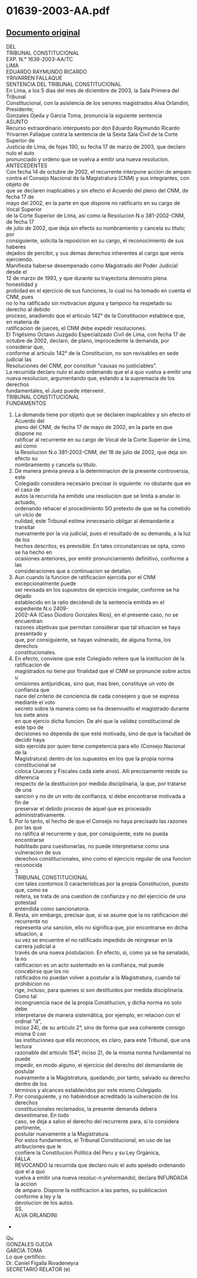 
01639-2003-AA.pdf
=================
  
[Documento original](https://tc.gob.pe/jurisprudencia/2003/01639-2003-AA.pdf)  
---  
DEL  
TRIBUNAL CONSTITUCIONAL  
EXP. N.° 1639-2003-AA/TC  
LIMA  
EDUARDO RAYMUNDO RICARDO  
YRIVARREN FALLAQUE  
SENTENCIA DEL TRIBUNAL CONSTITUCIONAL  
En Lima, a los 5 dias del mes de diciembre de 2003, la Sala Primera del Tribunal  
Constitucional, con la asistencia de los senores magistrados Alva Orlandini, Presidente;  
Gonzales Ojeda y Garcia Toma, pronuncia la siguiente sentencia  
ASUNTO  
Recurso extraordinario interpuesto por don Eduardo Raymundo Ricardo  
Yrivarren Fallaque contra la sentencia de la Sexta Sala Civil de la Corte Superior de  
Justicia de Lima, de fojas 190, su fecha 17 de marzo de 2003, que declaro nulo el auto  
pronunciado y ordeno que se vuelva a emitir una nueva resolucion.  
ANTECEDENTES  
Con fecha 14 de octubre de 2002, el recurrente interpone accion de amparo  
contra el Consejo Nacional de la Magistratura (CNM) y sus integrantes, con objeto de  
que se declaren inaplicables y sin efecto el Acuerdo del pleno del CNM, de fecha 17 de  
mayo del 2002, en la parte en que dispone no ratificarlo en su cargo de Vocal Superior  
de la Corte Superior de Lima, asi como la Resolucion N.o 381-2002-CNM, de fecha 17  
de julio de 2002, que deja sin efecto su nombramiento y cancela su titulo; por  
consiguiente, solicita la reposicion en su cargo, el reconocimiento de sus haberes  
dejados de percibir, y sus demas derechos inherentes al cargo que venia ejerciendo.  
Manifiesta haberse desempenado como Magistrado del Poder Judicial desde el  
12 de marzo de 1993, y que durante su trayectoria demostro plena honestidad y  
probidad en el ejercicio de sus funciones, lo cual no ha tomado en cuenta el CNM, pues  
no lo ha ratificado sin motivacion alguna y tampoco ha respetado su derecho al debido  
proceso, anadiendo que el articulo 142° de la Constitucion establece que, en materia de  
ratificacion de jueces, el CNM debe expedir resoluciones.  
El Trigésimo Octavo Juzgado Especializado Civil de Lima, con fecha 17 de  
octubre de 2002, declaro, de plano, improcedente la demanda, por considerar que,  
conforme al articulo 142° de la Constitucion, no son revisables en sede judicial las  
Resoluciones del CNM, por constituir "causas no justiciables".  
La recurrida declaro nulo el auto ordenando que el a quo vuelva a emitir una  
nueva resolucion, argumentando que, estando a la supremacia de los derechos  
fundamentales, el Juez puede intervenir.  
TRIBUNAL CONSTITUCIONAL  
FUNDAMENTOS  
1. La demanda tiene por objeto que se declaren inaplicables y sin efecto el Acuerdo del  
pleno del CNM, de fecha 17 de mayo de 2002, en la parte en que dispone no  
ratificar al recurrente en su cargo de Vocal de la Corte Superior de Lima, asi como  
la Resolucion N.o 381-2002-CNM, del 18 de julio de 2002, que deja sin efecto su  
nombramiento y cancela su titulo.  
2. De manera previa previa a la determinacion de la presente controversia, este  
Colegiado considera necesario precisar lo siguiente: no obstante que en el caso de  
autos la recurrida ha emitido una resolucion que se limita a anular lo actuado,  
ordenando rehacer el procedimiento SO pretexto de que se ha cometido un vicio de  
nulidad, este Tribunal estima innecesario obligar al demandante a transitar  
nuevamente por la via judicial, pues el resultado de su demanda, a la luz de los  
hechos descritos, es previsible. En tales circunstancias se opta, como se ha hecho en  
ocasiones anteriores, por emitir pronunciamiento definitivo, conforme a las  
consideraciones que a continuacion se detallan.  
3. Aun cuando la funcion de ratificacion ejercida por el CNM excepcionalmente puede  
ser revisada en los supuestos de ejercicio irregular, conforme se ha dejado  
establecido en la ratio decidendi de la sentencia emitida en el expediente N.o 2409-  
2002-AA (Caso Diodoro Gonzales Rios), en el presente caso, no se encuentran  
razones objetivas que permitan considerar que tal situacion se haya presentado y  
que, por consiguiente, se hayan vulnerado, de alguna forma, los derechos  
constitucionales.  
4. En efecto, conviene que este Colegiado reitere que la institucion de la ratificacion de  
magistrados no tiene por finalidad que el CNM se pronuncie sobre actos u  
omisiones antijuridicas, sino que, mas bien, constituye un voto de confianza que  
nace del criterio de conciencia de cada consejero y que se expresa mediante el voto  
secreto sobre la manera como se ha desenvuelto el magistrado durante los siete anos  
en que ejercio dicha funcion. De ahi que la validez constitucional de este tipo de  
decisiones no dependa de que esté motivada, sino de que la facultad de decidir haya  
sido ejercida por quien tiene competencia para ello (Consejo Nacional de la  
Magistratura) dentro de los supuestos en los que la propia norma constitucional se  
coloca (Jueces y Fiscales cada siete anos). Alli precisamente reside su diferencia  
respecto de la destitucion por medida disciplinaria, la que, por tratarse de una  
sancion y no de un voto de confianza, si debe encontrarse motivada a fin de  
preservar el debido proceso de aquel que es procesado administrativamente.  
5. Por lo tanto, el hecho de que el Consejo no haya precisado las razones por las que  
no ratifica al recurrente y que, por consiguiente, este no pueda encontrarse  
habilitado para cuestionarlas, no puede interpretarse como una vulneracion de sus  
derechos constitucionales, sino como el ejercicio regular de una funcion reconocida  
3  
TRIBUNAL CONSTITUCIONAL  
con tales contornos 0 caracteristicas por la propia Constitucion, puesto que, como se  
reitera, se trata de una cuestion de confianza y no del ejercicio de una potestad  
entendida como sancionatoria.  
6. Resta, sin embargo, precisar que, si se asume que la no ratificacion del recurrente no  
representa una sancion, ello no significa que, por encontrarse en dicha situacion, a  
su vez se encuentre el no ratificado impedido de reingresar en la carrera judicial a  
través de una nueva postulacion. En efecto, si, como ya se ha senalado, la no  
ratificacion es un acto sustentado en la confianza, mal puede concebirse que los no  
ratificados no puedan volver a postular a la Magistratura, cuando tal prohibicion no  
rige, incluso, para quienes si son destituidos por medida disciplinaria. Como tal  
incongruencia nace de la propia Constitucion, y dicha norma no solo debe  
interpretarse de manera sistemâtica, por ejemplo, en relacion con el ordinal "d",  
inciso 24), de su articulo 2°, sino de forma que sea coherente consigo misma 0 con  
las instituciones que ella reconoce, es claro, para este Tribunal, que una lectura  
razonable del articulo 154°, inciso 2), de la misma norma fundamental no puede  
impedir, en modo alguno, el ejercicio del derecho del demandante de postular  
nuevamente a la Magistratura, quedando, por tanto, salvado su derecho dentro de los  
términos y alcances establecidos por este mismo Colegiado.  
7. Por consiguiente, y no habiéndose acreditado la vulneracion de los derechos  
constitucionales reclamados, la presente demanda debera desestimarse. En todo  
caso, se deja a salvo el derecho del recurrente para, si lo considera pertinente,  
postular nuevamente a la Magistratura.  
Por estos fundamentos, el Tribunal Constitucional, en uso de las atribuciones que le  
confiere la Constitucion Politica del Peru y su Ley Orgànica,  
FALLA  
REVOCANDO la recurrida que declaro nulo el auto apelado ordenando que el a quo  
vuelva a emitir una nueva resoluc-n.yrelormandol, declara INFUNDADA la accion  
de amparo. Dispone la notificacion a las partes, su publicacion conforme a ley y la  
devolucion de los autos.  
SS.  
ALVA ORLANDINI  
-  
Qu  
GONZALES OJEDA  
GARCIA TOMA  
Lo que çertifico:  
Dr. Caniel Figalla Rivadeneyra  
SECRETARIO RELATOR (e)